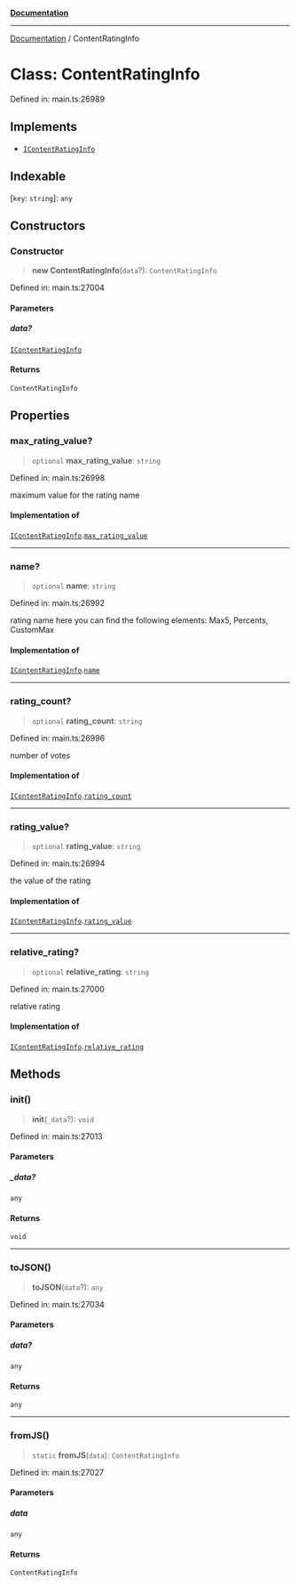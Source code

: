 [**Documentation**](../README.md)

***

[Documentation](../README.md) / ContentRatingInfo

# Class: ContentRatingInfo

Defined in: main.ts:26989

## Implements

- [`IContentRatingInfo`](../interfaces/IContentRatingInfo.md)

## Indexable

\[`key`: `string`\]: `any`

## Constructors

### Constructor

> **new ContentRatingInfo**(`data`?): `ContentRatingInfo`

Defined in: main.ts:27004

#### Parameters

##### data?

[`IContentRatingInfo`](../interfaces/IContentRatingInfo.md)

#### Returns

`ContentRatingInfo`

## Properties

### max\_rating\_value?

> `optional` **max\_rating\_value**: `string`

Defined in: main.ts:26998

maximum value for the rating name

#### Implementation of

[`IContentRatingInfo`](../interfaces/IContentRatingInfo.md).[`max_rating_value`](../interfaces/IContentRatingInfo.md#max_rating_value)

***

### name?

> `optional` **name**: `string`

Defined in: main.ts:26992

rating name
here you can find the following elements: Max5, Percents, CustomMax

#### Implementation of

[`IContentRatingInfo`](../interfaces/IContentRatingInfo.md).[`name`](../interfaces/IContentRatingInfo.md#name)

***

### rating\_count?

> `optional` **rating\_count**: `string`

Defined in: main.ts:26996

number of votes

#### Implementation of

[`IContentRatingInfo`](../interfaces/IContentRatingInfo.md).[`rating_count`](../interfaces/IContentRatingInfo.md#rating_count)

***

### rating\_value?

> `optional` **rating\_value**: `string`

Defined in: main.ts:26994

the value of the rating

#### Implementation of

[`IContentRatingInfo`](../interfaces/IContentRatingInfo.md).[`rating_value`](../interfaces/IContentRatingInfo.md#rating_value)

***

### relative\_rating?

> `optional` **relative\_rating**: `string`

Defined in: main.ts:27000

relative rating

#### Implementation of

[`IContentRatingInfo`](../interfaces/IContentRatingInfo.md).[`relative_rating`](../interfaces/IContentRatingInfo.md#relative_rating)

## Methods

### init()

> **init**(`_data`?): `void`

Defined in: main.ts:27013

#### Parameters

##### \_data?

`any`

#### Returns

`void`

***

### toJSON()

> **toJSON**(`data`?): `any`

Defined in: main.ts:27034

#### Parameters

##### data?

`any`

#### Returns

`any`

***

### fromJS()

> `static` **fromJS**(`data`): `ContentRatingInfo`

Defined in: main.ts:27027

#### Parameters

##### data

`any`

#### Returns

`ContentRatingInfo`
